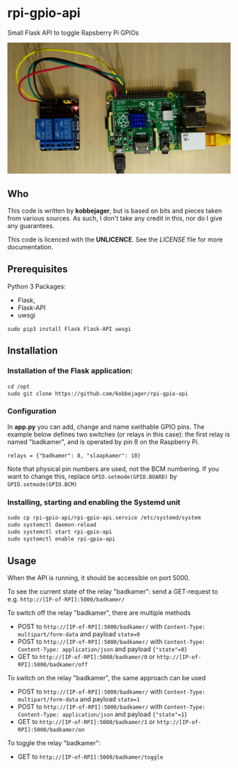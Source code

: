 # rpi-gpio-api
Small Flask API to toggle Rapsberry Pi GPIOs

![relay board](./images/relay-board.jpg)


## Who

This code is written by **kobbejager**, but is based on bits and pieces taken from various sources. As such, I don't take any credit in this, nor do I give any guarantees.

This code is licenced with the **UNLICENCE**. See the *LICENSE* file for more documentation.

## Prerequisites

Python 3
Packages: 
- Flask, 
- Flask-API 
- uwsgi

```
sudo pip3 install Flask Flask-API uwsgi
```

## Installation

### Installation of the Flask application:

```
cd /opt
sudo git clone https://github.com/kobbejager/rpi-gpio-api
```

### Configuration

In **app.py** you can add, change and name swithable GPIO pins.
The example below defines two switches (or relays in this case): the first relay is named "badkamer", and is operated by pin 8 on the Raspberry Pi. 

```
relays = {"badkamer": 8, "slaapkamer": 10}
```

Note that physical pin numbers are used, not the BCM numbering. If you want to change this, replace `GPIO.setmode(GPIO.BOARD)` by `GPIO.setmode(GPIO.BCM)`

### Installing, starting and enabling the Systemd unit

```
sudo cp rpi-gpio-api/rpi-gpio-api.service /etc/systemd/system
sudo systemctl daemon-reload
sudo systemctl start rpi-gpio-api
sudo systemctl enable rpi-gpio-api
```

## Usage

When the API is running, it should be accessible on port 5000.

To see the current state of the relay "badkamer": send a GET-request to e.g. `http://[IP-of-RPI]:5000/badkamer/`

To switch off the relay "badkamer", there are multiple methods
- POST to `http://[IP-of-RPI]:5000/badkamer/` with `Content-Type: multipart/form-data` and payload `state=0`
- POST to `http://[IP-of-RPI]:5000/badkamer/` with `Content-Type: Content-Type: application/json` and payload `{"state"=0}`
- GET to `http://[IP-of-RPI]:5000/badkamer/0` or `http://[IP-of-RPI]:5000/badkamer/off`

To switch on the relay "badkamer", the same approach can be used
- POST to `http://[IP-of-RPI]:5000/badkamer/` with `Content-Type: multipart/form-data` and payload `state=1`
- POST to `http://[IP-of-RPI]:5000/badkamer/` with `Content-Type: Content-Type: application/json` and payload `{"state"=1}`
- GET to `http://[IP-of-RPI]:5000/badkamer/1` or `http://[IP-of-RPI]:5000/badkamer/on`

To toggle the relay "badkamer":
- GET to `http://[IP-of-RPI]:5000/badkamer/toggle`

